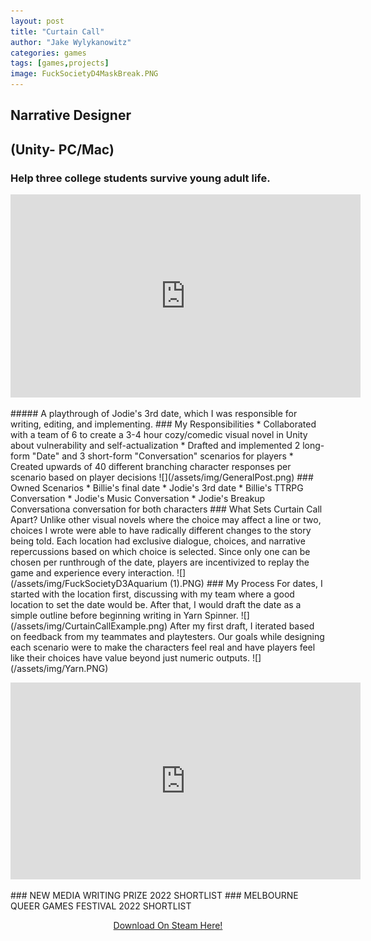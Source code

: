 ```yaml
---
layout: post
title: "Curtain Call"
author: "Jake Wylykanowitz"
categories: games
tags: [games,projects]
image: FuckSocietyD4MaskBreak.PNG
---
```


## Narrative Designer
## (Unity- PC/Mac)
### Help three college students survive young adult life.
<p align = "center"><iframe width="560" height="325" src="https://www.youtube.com/embed/dVwN30v0fDA" title="Curtain Call- Jodie Date 3" frameborder="0" allow="accelerometer; autoplay; clipboard-write; encrypted-media; gyroscope; picture-in-picture; web-share" allowfullscreen></iframe></p>
##### A playthrough of Jodie's 3rd date, which I was responsible for writing, editing, and implementing.
### My Responsibilities
* Collaborated with a team of 6 to create a 3-4 hour cozy/comedic visual novel in Unity about vulnerability and self-actualization
* Drafted and implemented 2 long-form "Date" and 3 short-form "Conversation" scenarios for players
* Created upwards of 40 different branching character responses per scenario based on player decisions
![](/assets/img/GeneralPost.png)
### Owned Scenarios
* Billie's final date
* Jodie's 3rd date
* Billie's TTRPG Conversation 
* Jodie's Music Conversation 
* Jodie's Breakup Conversationa conversation for both characters
### What Sets Curtain Call Apart?
Unlike other visual novels where the choice may affect a line or two, choices I wrote were able to have radically different changes to the story being told.
Each location had exclusive dialogue, choices, and narrative repercussions based on which choice is selected. 
Since only one can be chosen per runthrough of the date, players are incentivized to replay the game and experience every interaction.
![](/assets/img/FuckSocietyD3Aquarium (1).PNG)
### My Process
For dates, I started with the location first, discussing with my team where a good location to set the date would be. After that, I would draft the date as a simple outline before beginning writing in Yarn Spinner.
![](/assets/img/CurtainCallExample.png)
After my first draft, I iterated based on feedback from my teammates and playtesters. 
Our goals while designing each scenario were to make the characters feel real and have players feel like their choices have value beyond just numeric outputs.
![](/assets/img/Yarn.PNG)
<p align = "center"><iframe width="560" height="315" src="https://www.youtube.com/embed/3Ahd_w9RJFk" title="Curtain Call Trailer" frameborder="0" allow="accelerometer; autoplay; clipboard-write; encrypted-media; gyroscope; picture-in-picture; web-share" allowfullscreen></iframe></p>
### NEW MEDIA WRITING PRIZE 2022 SHORTLIST
### MELBOURNE QUEER GAMES FESTIVAL 2022 SHORTLIST
<p align = "center"><a href = "https://store.steampowered.com/app/1839180/Curtain_Call/">Download On Steam Here!</a></p>
